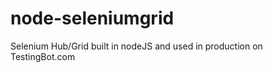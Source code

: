 node-seleniumgrid
=================

Selenium Hub/Grid built in nodeJS and used in production on TestingBot.com
